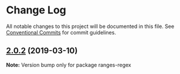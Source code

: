 # Change Log

All notable changes to this project will be documented in this file.
See [Conventional Commits](https://conventionalcommits.org) for commit guidelines.

## [2.0.2](https://gitlab.com/codsen/codsen/compare/ranges-regex@2.0.1...ranges-regex@2.0.2) (2019-03-10)

**Note:** Version bump only for package ranges-regex
